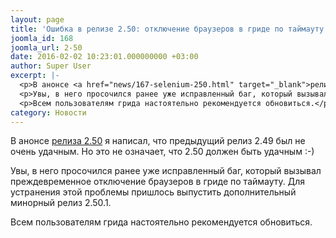 ```yaml
---
layout: page
title: 'Ошибка в релизе 2.50: отключение браузеров в гриде по таймауту'
joomla_id: 168
joomla_url: 2-50
date: 2016-02-02 10:23:01.000000000 +03:00
author: Super User
excerpt: |-
  <p>В анонсе <a href="news/167-selenium-250.html" target="_blank">релиза 2.50</a> я написал, что предыдущий релиз 2.49 был не очень удачным. Но это не означает, что 2.50 должен быть удачным :-)<em class="_4-k1 img sp_fM-mz8spZ1b sx_5371b4"><span style="text-decoration: underline;"><br /></span></em></p>
  <p>Увы, в него просочился ранее уже исправленный баг, который вызывал преждевременное отключение браузеров в гриде по таймауту. Для устранения этой проблемы пришлось выпустить дополнительный минорный релиз 2.50.1.</p>
  <p>Всем пользователям грида настоятельно рекомендуется обновиться.</p>
category: Новости
---
```

<p>В анонсе <a href="news/167-selenium-250.html" target="_blank">релиза 2.50</a> я написал, что предыдущий релиз 2.49 был не очень удачным. Но это не означает, что 2.50 должен быть удачным :-)<em class="_4-k1 img sp_fM-mz8spZ1b sx_5371b4"><span style="text-decoration: underline;"><br /></span></em></p>
<p>Увы, в него просочился ранее уже исправленный баг, который вызывал преждевременное отключение браузеров в гриде по таймауту. Для устранения этой проблемы пришлось выпустить дополнительный минорный релиз 2.50.1.</p>
<p>Всем пользователям грида настоятельно рекомендуется обновиться.</p>
